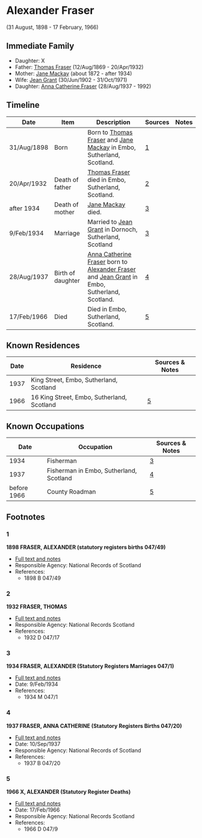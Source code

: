﻿---
layout: person
subject_key: i91293396
permalink: /people/i91293396
---

# Alexander Fraser
(31 August, 1898 - 17 February, 1966)

## Immediate Family

* Daughter: X
* Father: [Thomas Fraser](./@69725432@-thomas-fraser-b1869-8-12-d1932-4-20.md) (12/Aug/1869 - 20/Apr/1932)
* Mother: [Jane Mackay](./@33561724@-jane-mackay-b1872-d1934.md) (about 1872 - after 1934)
* Wife: [Jean Grant](./@81075921@-jean-grant-b1902-6-30-d1971-10-31.md) (30/Jun/1902 - 31/Oct/1971)
* Daughter: [Anna Catherine Fraser](./@28456848@-anna-catherine-fraser-b1937-8-28-d1992.md) (28/Aug/1937 - 1992)

## Timeline

Date | Item | Description | Sources | Notes
---|---|---|---|---
31/Aug/1898 | Born | Born to [Thomas Fraser](./@69725432@-thomas-fraser-b1869-8-12-d1932-4-20.md) and [Jane Mackay](./@33561724@-jane-mackay-b1872-d1934.md) in Embo, Sutherland, Scotland. | [1](#1) | 
20/Apr/1932 | Death of father | [Thomas Fraser](./@69725432@-thomas-fraser-b1869-8-12-d1932-4-20.md) died in Embo, Sutherland, Scotland. | [2](#2) | 
after 1934 | Death of mother | [Jane Mackay](./@33561724@-jane-mackay-b1872-d1934.md) died. | [3](#3) | 
9/Feb/1934 | Marriage | Married to [Jean Grant](./@81075921@-jean-grant-b1902-6-30-d1971-10-31.md) in Dornoch, Sutherland, Scotland | [3](#3) | 
28/Aug/1937 | Birth of daughter | [Anna Catherine Fraser](./@28456848@-anna-catherine-fraser-b1937-8-28-d1992.md) born to [Alexander Fraser](./@91293396@-alexander-fraser-b1898-8-31-d1966-2-17.md) and [Jean Grant](./@81075921@-jean-grant-b1902-6-30-d1971-10-31.md) in Embo, Sutherland, Scotland. | [4](#4) | 
17/Feb/1966 | Died | Died in Embo, Sutherland, Scotland. | [5](#5) | 

## Known Residences

Date | Residence | Sources & Notes
---|---|---
1937 | King Street, Embo, Sutherland, Scotland | 
1966 | 16 King Street, Embo, Sutherland, Scotland | [5](#5)

## Known Occupations

Date | Occupation | Sources & Notes
---|---|---
1934 | Fisherman | [3](#3)
1937 | Fisherman in Embo, Sutherland, Scotland | [4](#4)
before 1966 | County Roadman | [5](#5)

## Footnotes

### 1

**1898 FRASER, ALEXANDER (statutory registers births 047/49)**

* [Full text and notes](../sources/@70778838@-1898-fraser,-alexander-statutory-registers-births-047-49-.md)
* Responsible Agency: National Records of Scotland
* References: 
  * 1898 B 047/49

### 2

**1932 FRASER, THOMAS**

* [Full text and notes](../sources/@21221514@-1932-fraser,-thomas.md)
* Responsible Agency: National Records Scotland
* References: 
  * 1932 D 047/17

### 3

**1934 FRASER, ALEXANDER (Statutory Registers Marriages 047/1)**

* [Full text and notes](../sources/@26939640@-1934-fraser,-alexander-statutory-registers-marriages-047-1-.md)
* Date: 9/Feb/1934
* References: 
  * 1934 M 047/1

### 4

**1937 FRASER, ANNA CATHERINE (Statutory Registers Births 047/20)**

* [Full text and notes](../sources/@29897748@-1937-fraser,-anna-catherine-statutory-registers-births-047-20-.md)
* Date: 10/Sep/1937
* Responsible Agency: National Records of Scotland
* References: 
  * 1937 B 047/20

### 5

**1966 X, ALEXANDER (Statutory Register Deaths)**

* [Full text and notes](../sources/@37836240@-1966-fraser,-alexander-statutory-register-deaths-.md)
* Date: 17/Feb/1966
* Responsible Agency: National Records Scotland
* References: 
  * 1966 D 047/9

